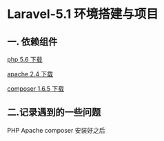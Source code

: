 # Laravel-5.1 环境搭建与项目

## 一. 依赖组件

[php 5.6 下载](https://windows.php.net/download#php-5.6)

[apache 2.4 下载](http://httpd.apache.org/download.cgi)

[composer 1.6.5 下载](https://getcomposer.org/download/)

## 二.记录遇到的一些问题

PHP Apache composer 安装好之后